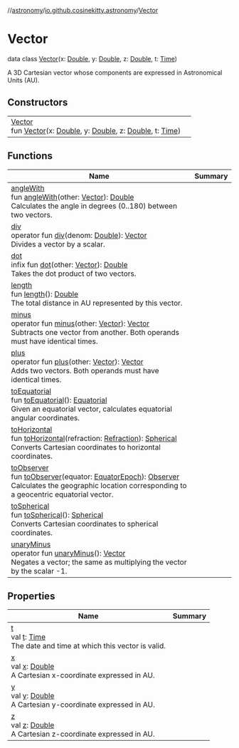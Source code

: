 //[astronomy](../../../index.md)/[io.github.cosinekitty.astronomy](../index.md)/[Vector](index.md)

# Vector

data class [Vector](index.md)(x: [Double](https://kotlinlang.org/api/latest/jvm/stdlib/kotlin/-double/index.html), y: [Double](https://kotlinlang.org/api/latest/jvm/stdlib/kotlin/-double/index.html), z: [Double](https://kotlinlang.org/api/latest/jvm/stdlib/kotlin/-double/index.html), t: [Time](../-time/index.md))

A 3D Cartesian vector whose components are expressed in Astronomical Units (AU).

## Constructors

| | |
|---|---|
| [Vector](-vector.md)<br>fun [Vector](-vector.md)(x: [Double](https://kotlinlang.org/api/latest/jvm/stdlib/kotlin/-double/index.html), y: [Double](https://kotlinlang.org/api/latest/jvm/stdlib/kotlin/-double/index.html), z: [Double](https://kotlinlang.org/api/latest/jvm/stdlib/kotlin/-double/index.html), t: [Time](../-time/index.md)) |

## Functions

| Name | Summary |
|---|---|
| [angleWith](angle-with.md)<br>fun [angleWith](angle-with.md)(other: [Vector](index.md)): [Double](https://kotlinlang.org/api/latest/jvm/stdlib/kotlin/-double/index.html)<br>Calculates the angle in degrees (0..180) between two vectors. |
| [div](div.md)<br>operator fun [div](div.md)(denom: [Double](https://kotlinlang.org/api/latest/jvm/stdlib/kotlin/-double/index.html)): [Vector](index.md)<br>Divides a vector by a scalar. |
| [dot](dot.md)<br>infix fun [dot](dot.md)(other: [Vector](index.md)): [Double](https://kotlinlang.org/api/latest/jvm/stdlib/kotlin/-double/index.html)<br>Takes the dot product of two vectors. |
| [length](length.md)<br>fun [length](length.md)(): [Double](https://kotlinlang.org/api/latest/jvm/stdlib/kotlin/-double/index.html)<br>The total distance in AU represented by this vector. |
| [minus](minus.md)<br>operator fun [minus](minus.md)(other: [Vector](index.md)): [Vector](index.md)<br>Subtracts one vector from another. Both operands must have identical times. |
| [plus](plus.md)<br>operator fun [plus](plus.md)(other: [Vector](index.md)): [Vector](index.md)<br>Adds two vectors. Both operands must have identical times. |
| [toEquatorial](to-equatorial.md)<br>fun [toEquatorial](to-equatorial.md)(): [Equatorial](../-equatorial/index.md)<br>Given an equatorial vector, calculates equatorial angular coordinates. |
| [toHorizontal](to-horizontal.md)<br>fun [toHorizontal](to-horizontal.md)(refraction: [Refraction](../-refraction/index.md)): [Spherical](../-spherical/index.md)<br>Converts Cartesian coordinates to horizontal coordinates. |
| [toObserver](to-observer.md)<br>fun [toObserver](to-observer.md)(equator: [EquatorEpoch](../-equator-epoch/index.md)): [Observer](../-observer/index.md)<br>Calculates the geographic location corresponding to a geocentric equatorial vector. |
| [toSpherical](to-spherical.md)<br>fun [toSpherical](to-spherical.md)(): [Spherical](../-spherical/index.md)<br>Converts Cartesian coordinates to spherical coordinates. |
| [unaryMinus](unary-minus.md)<br>operator fun [unaryMinus](unary-minus.md)(): [Vector](index.md)<br>Negates a vector; the same as multiplying the vector by the scalar -1. |

## Properties

| Name | Summary |
|---|---|
| [t](t.md)<br>val [t](t.md): [Time](../-time/index.md)<br>The date and time at which this vector is valid. |
| [x](x.md)<br>val [x](x.md): [Double](https://kotlinlang.org/api/latest/jvm/stdlib/kotlin/-double/index.html)<br>A Cartesian x-coordinate expressed in AU. |
| [y](y.md)<br>val [y](y.md): [Double](https://kotlinlang.org/api/latest/jvm/stdlib/kotlin/-double/index.html)<br>A Cartesian y-coordinate expressed in AU. |
| [z](z.md)<br>val [z](z.md): [Double](https://kotlinlang.org/api/latest/jvm/stdlib/kotlin/-double/index.html)<br>A Cartesian z-coordinate expressed in AU. |
